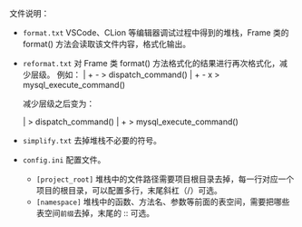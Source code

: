文件说明：

- `format.txt` VSCode、CLion 等编辑器调试过程中得到的堆栈，Frame 类的 format() 方法会读取该文件内容，格式化输出。

- `reformat.txt` 对 Frame 类 format() 方法格式化的结果进行再次格式化，减少层级。
  例如：
  | + - > dispatch_command()
  | + - x > mysql_execute_command()

  减少层级之后变为：

  | > dispatch_command()
  | + > mysql_execute_command()

- `simplify.txt` 去掉堆栈不必要的符号。

- `config.ini` 配置文件。
  - `[project_root]` 堆栈中的文件路径需要项目根目录去掉，每一行对应一个项目的根目录，可以配置多行，末尾斜杠（/）可选。
  - `[namespace]` 堆栈中的函数、方法名、参数等前面的表空间，需要把哪些表空间`前缀`去掉，末尾的 :: 可选。